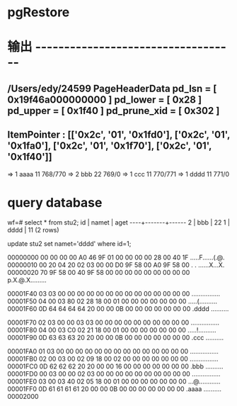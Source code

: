 # pgRestore


# 输出 -----------------------------------
/Users/edy/24599
PageHeaderData pd_lsn = [ 0x19f46a000000000 ] pd_lower = [ 0x28 ] pd_upper = [ 0x1f40 ] pd_prune_xid = [ 0x302 ]
------------------------------------------
ItemPointer :  [['0x2c', '01', '0x1fd0'], ['0x2c', '01', '0x1fa0'], ['0x2c', '01', '0x1f70'], ['0x2c', '01', '0x1f40']]
------------------------------------------
=>  1   aaaa    11   768/770
=>  2   bbb     22   769/0
=>  1   ccc     11   770/771
=>  1   dddd    11   771/0


# query database 
wf=# select * from stu2;
 id | namet | aget 
----+-------+------
  2 | bbb   |   22
  1 | dddd  |   11
(2 rows)



update stu2 set namet='dddd' where id=1;

00000000   00 00 00 00  A0 46 9F 01  00 00 00 00  28 00 40 1F  .....F......(.@.
00000010   00 20 04 20  02 03 00 00  D0 9F 58 00  A0 9F 58 00  . . ......X...X.
00000020   70 9F 58 00  40 9F 58 00  00 00 00 00  00 00 00 00  p.X.@.X.........

00001F40   03 03 00 00  00 00 00 00  00 00 00 00  00 00 00 00  ................
00001F50   04 00 03 80  02 28 18 00  01 00 00 00  00 00 00 00  .....(..........
00001F60   0D 64 64 64  64 20 00 00  0B 00 00 00  00 00 00 00  .dddd ..........

00001F70   02 03 00 00  03 03 00 00  00 00 00 00  00 00 00 00  ................
00001F80   04 00 03 C0  02 21 18 00  01 00 00 00  00 00 00 00  .....!..........
00001F90   0D 63 63 63  20 20 00 00  0B 00 00 00  00 00 00 00  .ccc  ..........

00001FA0   01 03 00 00  00 00 00 00  00 00 00 00  00 00 00 00  ................
00001FB0   02 00 03 00  02 09 18 00  02 00 00 00  00 00 00 00  ................
00001FC0   0D 62 62 62  20 20 00 00  16 00 00 00  00 00 00 00  .bbb  ..........
00001FD0   00 03 00 00  02 03 00 00  00 00 00 00  00 00 00 00  ................
00001FE0   03 00 03 40  02 05 18 00  01 00 00 00  00 00 00 00  ...@............
00001FF0   0D 61 61 61  61 20 00 00  0B 00 00 00  00 00 00 00  .aaaa ..........
00002000


